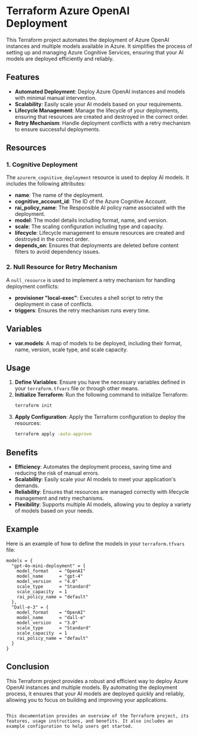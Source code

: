 # Terraform Azure OpenAI Deployment

This Terraform project automates the deployment of Azure OpenAI instances and multiple models available in Azure. It simplifies the process of setting up and managing Azure Cognitive Services, ensuring that your AI models are deployed efficiently and reliably.

## Features

- **Automated Deployment**: Deploy Azure OpenAI instances and models with minimal manual intervention.
- **Scalability**: Easily scale your AI models based on your requirements.
- **Lifecycle Management**: Manage the lifecycle of your deployments, ensuring that resources are created and destroyed in the correct order.
- **Retry Mechanism**: Handle deployment conflicts with a retry mechanism to ensure successful deployments.

## Resources

### 1. Cognitive Deployment

The `azurerm_cognitive_deployment` resource is used to deploy AI models. It includes the following attributes:
- **name**: The name of the deployment.
- **cognitive_account_id**: The ID of the Azure Cognitive Account.
- **rai_policy_name**: The Responsible AI policy name associated with the deployment.
- **model**: The model details including format, name, and version.
- **scale**: The scaling configuration including type and capacity.
- **lifecycle**: Lifecycle management to ensure resources are created and destroyed in the correct order.
- **depends_on**: Ensures that deployments are deleted before content filters to avoid dependency issues.

### 2. Null Resource for Retry Mechanism

A `null_resource` is used to implement a retry mechanism for handling deployment conflicts:
- **provisioner "local-exec"**: Executes a shell script to retry the deployment in case of conflicts.
- **triggers**: Ensures the retry mechanism runs every time.

## Variables

- **var.models**: A map of models to be deployed, including their format, name, version, scale type, and scale capacity.

## Usage

1. **Define Variables**: Ensure you have the necessary variables defined in your `terraform.tfvars` file or through other means.
2. **Initialize Terraform**: Run the following command to initialize Terraform:
    ```sh
    terraform init
    ```
3. **Apply Configuration**: Apply the Terraform configuration to deploy the resources:
    ```sh
    terraform apply -auto-approve
    ```

## Benefits

- **Efficiency**: Automates the deployment process, saving time and reducing the risk of manual errors.
- **Scalability**: Easily scale your AI models to meet your application's demands.
- **Reliability**: Ensures that resources are managed correctly with lifecycle management and retry mechanisms.
- **Flexibility**: Supports multiple AI models, allowing you to deploy a variety of models based on your needs.

## Example

Here is an example of how to define the models in your `terraform.tfvars` file:

```hcl
models = {
  "gpt-4o-mini-deployment" = {
    model_format    = "OpenAI"
    model_name      = "gpt-4"
    model_version   = "4.0"
    scale_type      = "Standard"
    scale_capacity  = 1
    rai_policy_name = "default"
  },
  "Dall-e-3" = {
    model_format    = "OpenAI"
    model_name      = "dall-e"
    model_version   = "3.0"
    scale_type      = "Standard"
    scale_capacity  = 1
    rai_policy_name = "default"
  }
}
```
## Conclusion

This Terraform project provides a robust and efficient way to deploy Azure OpenAI instances and multiple models. By automating the deployment process, it ensures that your AI models are deployed quickly and reliably, allowing you to focus on building and improving your applications.
```

This documentation provides an overview of the Terraform project, its features, usage instructions, and benefits. It also includes an example configuration to help users get started.
